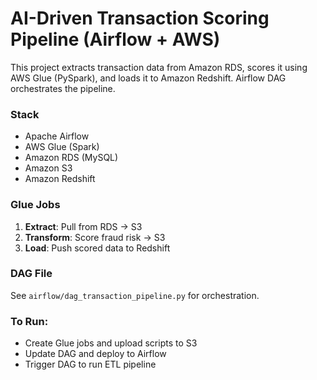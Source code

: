 # AI-Driven Transaction Scoring Pipeline (Airflow + AWS)

This project extracts transaction data from Amazon RDS, scores it using AWS Glue (PySpark), and loads it to Amazon Redshift. Airflow DAG orchestrates the pipeline.

### Stack
- Apache Airflow
- AWS Glue (Spark)
- Amazon RDS (MySQL)
- Amazon S3
- Amazon Redshift

### Glue Jobs
1. **Extract**: Pull from RDS → S3
2. **Transform**: Score fraud risk → S3
3. **Load**: Push scored data to Redshift

### DAG File
See `airflow/dag_transaction_pipeline.py` for orchestration.

### To Run:
- Create Glue jobs and upload scripts to S3
- Update DAG and deploy to Airflow
- Trigger DAG to run ETL pipeline
